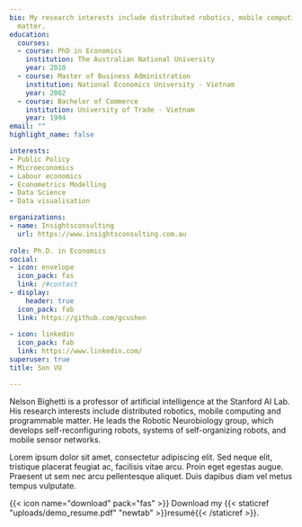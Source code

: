 ```yaml
---
bio: My research interests include distributed robotics, mobile computing and programmable
  matter.
education:
  courses:
  - course: PhD in Economics
    institution: The Australian National University
    year: 2010
  - course: Master of Business Administration 
    institution: National Economics University - Vietnam
    year: 2002
  - course: Bachelor of Commerce
    institution: University of Trade - Vietnam
    year: 1994
email: ""
highlight_name: false

interests:
- Public Policy 
- Microeconomics
- Labour economics
- Econometrics Modelling
- Data Science
- Data visualisation

organizations:
- name: Insightsconsulting
  url: https://www.insightsconsulting.com.au
  
role: Ph.D. in Economics
social:
- icon: envelope
  icon_pack: fas
  link: /#contact
- display:
    header: true
  icon_pack: fab
  link: https://github.com/gcushen
  
- icon: linkedin
  icon_pack: fab
  link: https://www.linkedin.com/
superuser: true
title: Son VU

---
```


Nelson Bighetti is a professor of artificial intelligence at the Stanford AI Lab. His research interests include distributed robotics, mobile computing and programmable matter. He leads the Robotic Neurobiology group, which develops self-reconfiguring robots, systems of self-organizing robots, and mobile sensor networks.

Lorem ipsum dolor sit amet, consectetur adipiscing elit. Sed neque elit, tristique placerat feugiat ac, facilisis vitae arcu. Proin eget egestas augue. Praesent ut sem nec arcu pellentesque aliquet. Duis dapibus diam vel metus tempus vulputate.

{{< icon name="download" pack="fas" >}} Download my {{< staticref "uploads/demo_resume.pdf" "newtab" >}}resumé{{< /staticref >}}.
